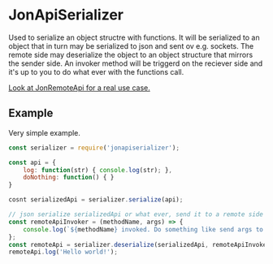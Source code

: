 # JonApiSerializer
Used to serialize an object structre with functions. It will be serialized to an object that in turn may be serialized to json and sent ov e.g. sockets. The remote side may deserialize the object to an object structure that mirrors the sender side. An invoker method will be triggerd on the reciever side and it's up to you to do what ever with the functions call.

[Look at JonRemoteApi for a real use case.](https://github.com/spuun/node-jonremoteapi)

## Example
Very simple example.

```javascript
const serializer = require('jonapiserializer');

const api = {
	log: function(str) { console.log(str); },
	doNothing: function() { }
}

cosnt serializedApi = serializer.serialize(api);

// json serialize serializedApi or what ever, send it to a remote side that uses it like:
const remoteApiInvoker = (methodName, args) => {
	console.log(`${methodName} invoked. Do something like send args to remote side?`);
};
const remoteApi = serializer.deserialize(serializedApi, remoteApiInvoker);
remoteApi.log('Hello world!');
```
